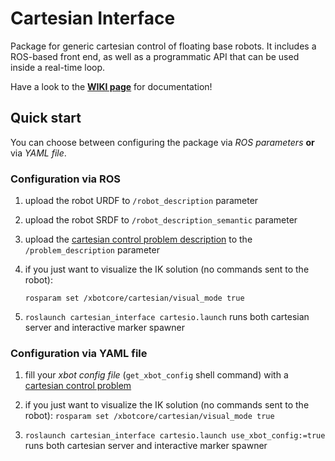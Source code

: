 # Cartesian Interface
Package for generic cartesian control of floating base robots.
It includes a ROS-based front end, as well as a programmatic API
that can be used inside a real-time loop.

Have a look to the [**WIKI page**](https://github.com/ADVRHumanoids/CartesianInterface/wiki) 
for documentation!

## Quick start
You can choose between configuring the package via *ROS parameters* **or** via *YAML file*.
### Configuration via ROS
1) upload the robot URDF to `/robot_description` parameter
2) upload the robot SRDF to `/robot_description_semantic` parameter
3) upload the [cartesian control problem description](https://github.com/ADVRHumanoids/CartesianInterface/wiki/Get-started!#writing-an-ik-problem-for-your-robot) to the `/problem_description` parameter
4) if you just want to visualize the IK solution (no commands sent to the robot): 

    `rosparam set /xbotcore/cartesian/visual_mode true`
5) `roslaunch cartesian_interface cartesio.launch` runs both cartesian server and interactive marker spawner
### Configuration via YAML file
1) fill your *xbot config file* (`get_xbot_config` shell command) with a [cartesian control problem](https://github.com/ADVRHumanoids/CartesianInterface/wiki/Get-started!#writing-an-ik-problem-for-your-robot)
2) if you just want to visualize the IK solution (no commands sent to the robot): 
    `rosparam set /xbotcore/cartesian/visual_mode true`
    
3) `roslaunch cartesian_interface cartesio.launch use_xbot_config:=true` runs both cartesian server and interactive marker spawner

